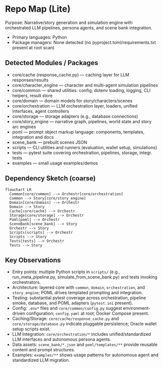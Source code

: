 ﻿# Repo Map (Lite)

Purpose: Narrative/story generation and simulation engine with orchestrated LLM pipelines, persona agents, and scene bank integration.

- Primary languages: Python
- Package managers: None detected (no pyproject.toml/requirements.txt present at root scan)

## Detected Modules / Packages
- core/cache (response_cache.py) — caching layer for LLM responses/results
- core/character_engine — character and multi-agent simulation pipelines
- core/common — shared utilities: config, dotenv loading, logging, CLI helpers, result store
- core/domain — domain models for story/characters/scenes
- core/orchestration — LLM orchestration layer, loaders, unified interfaces, agent controllers
- core/storage — storage adapters (e.g., database connections)
- core/story_engine — narrative graph, pipelines, world state and story arc engines
- poml — prompt object markup language: components, templates, integration and docs
- scene_bank — prebuilt scenes JSON
- scripts — CLI utilities and runners (evaluation, wallet setup, simulations)
- tests — pytest suite covering orchestration, pipelines, storage, integr. tests
- examples — small usage examples/demos

## Dependency Sketch (coarse)
```mermaid
flowchart LR
  Common[core/common] --> Orchestr[core/orchestration]
  Common --> Story[core/story_engine]
  Domain[core/domain] --> Orchestr
  Domain --> Story
  Cache[core/cache] --> Orchestr
  Storage[core/storage] --> Orchestr
  Poml[poml] --> Orchestr
  SceneBank[scene_bank] --> Story
  Orchestr --> Story
  Scripts[scripts] --> Orchestr
  Scripts --> Story
  Tests[tests] --> Orchestr
  Tests --> Story
```

## Key Observations
- Entry points: multiple Python scripts in `scripts/` (e.g., run_meta_pipeline.py, simulate_from_scene_bank.py) and tests invoking orchestrators.
- Architecture: layered core with `common`, `domain`, `orchestration`, and `story_engine`; POML drives templated prompting and integration.
- Testing: substantial pytest coverage across orchestration, pipeline smoke, database, and POML adapters (`pytest.ini` present).
- Config: `.env*` files and `core/common/config.py` suggest environment-driven configuration; `config.yaml` at root; Docker Compose present.
- Caching/Storage: `core/cache/response_cache.py` and `core/storage/database.py` indicate pluggable persistence; Oracle wallet setup scripts exist.
- LLM Integration: `core/orchestration/*` includes unified/standardized LLM interfaces and autonomous persona agents.
- Data assets: `scene_bank/*.json` and `poml/templates/**` provide reusable content and prompt structures.
- Examples: `examples/**` shows usage patterns for autonomous agent and standardized LLM migration.
